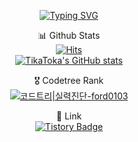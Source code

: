 <!-- - 👋 Hi, I’m Joochan Joseph Kim
- 👀 I’m interested in Multimodal AI and Embodied-AI
- 🌱 I’m currently learning Robotics
- 📫 How to reach me @ jckim@bi.snu.ac.kr
- 💞️ I’m looking to collaborate on VL, Embodied-Ai research -->

<!---
TikaToka/TikaToka is a ✨ special ✨ repository because its `README.md` (this file) appears on your GitHub profile.
You can click the Preview link to take a look at your changes.
--->
<div align="center">

[![Typing SVG](https://readme-typing-svg.demolab.com?font=Fira+Code&pause=1000&center=true&vCenter=true&width=435&lines=TikaToka's+Github)](https://git.io/typing-svg)

📊 Github Stats  
[![Hits](https://hits.seeyoufarm.com/api/count/incr/badge.svg?url=https%3A%2F%2Fgithub.com%2FTikaToka&count_bg=%2379C83D&title_bg=%23555555&icon=&icon_color=%23E7E7E7&title=hits&edge_flat=false)](https://hits.seeyoufarm.com)  
[![TikaToka's GitHub stats](https://github-readme-stats.vercel.app/api?username=TikaToka)](https://github.com/anuraghazra/github-readme-stats)
<!-- [![trophy](https://github-profile-trophy.vercel.app/?username=TikaToka&theme=onedark)](https://github.com/ryo-ma/github-profile-trophy) -->

<!--
🏆 Baekjoon Solved Rank  
[![Solved.ac Profile](http://mazassumnida.wtf/api/generate_badge?boj=ford0103)](https://solved.ac/profile/ford0103)
-->

🎖️ Codetree Rank  
[![코드트리|실력진단-ford0103](https://banner.codetree.ai/v1/banner/ford0103)](https://www.codetree.ai/profiles/ford0103)

🔗 Link  
[![Tistory Badge](https://img.shields.io/badge/Tech%20Blog-555263?style=flat&logoColor=white)]("[https://cocoon1787.tistory.com/](https://slashpage.com/all-about-tika))

</div>
